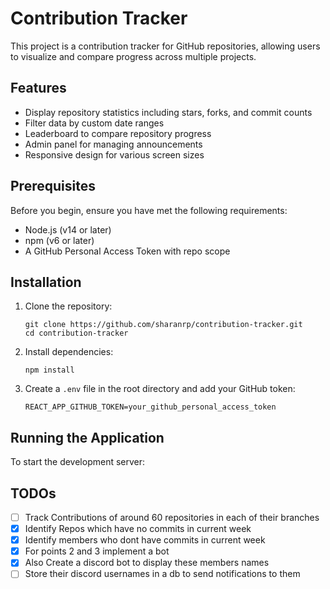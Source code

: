 # Contribution Tracker

This project is a contribution tracker for GitHub repositories, allowing users to visualize and compare progress across multiple projects.

## Features

- Display repository statistics including stars, forks, and commit counts
- Filter data by custom date ranges
- Leaderboard to compare repository progress
- Admin panel for managing announcements
- Responsive design for various screen sizes

## Prerequisites

Before you begin, ensure you have met the following requirements:

- Node.js (v14 or later)
- npm (v6 or later)
- A GitHub Personal Access Token with repo scope

## Installation

1. Clone the repository:
   ```
   git clone https://github.com/sharanrp/contribution-tracker.git
   cd contribution-tracker
   ```

2. Install dependencies:
   ```
   npm install
   ```

3. Create a `.env` file in the root directory and add your GitHub token:
   ```
   REACT_APP_GITHUB_TOKEN=your_github_personal_access_token
   ```

## Running the Application

To start the development server:

## TODOs

- [ ] Track Contributions of around 60 repositories in each of their branches
- [X] Identify Repos which have no commits in current week
- [X] Identify members who dont have commits in current week
- [X] For points 2 and 3 implement a bot
- [X] Also Create a discord bot to display these members names
- [ ] Store their discord usernames in a db to send notifications to them
